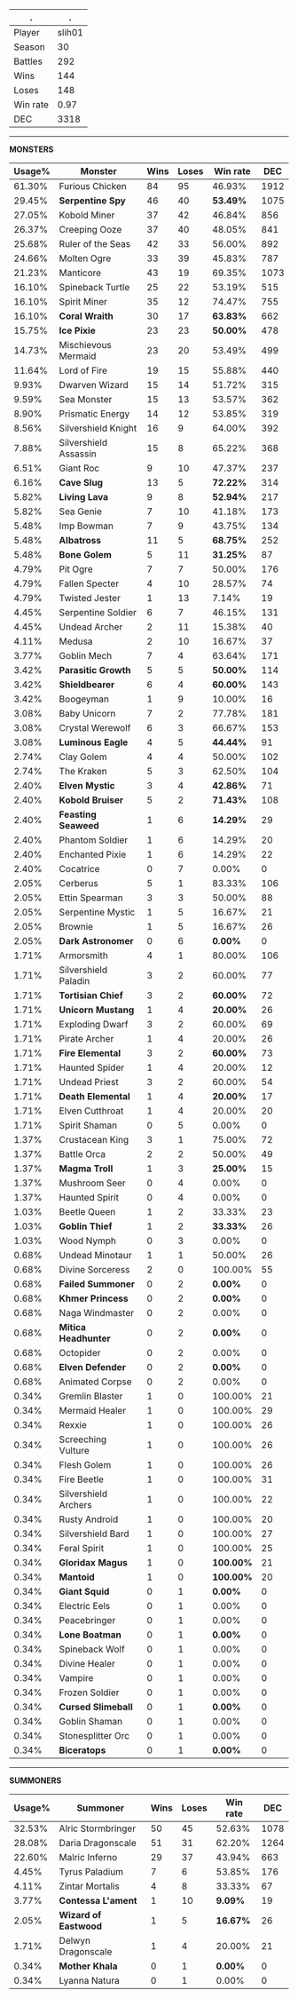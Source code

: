 .|.
|-|-
Player|slih01
Season|30
Battles|292
Wins|144
Loses|148
Win rate|0.97
DEC|3318

---
**MONSTERS**

Usage%|Monster|Wins|Loses|Win rate|DEC|
-|-|-|-|-|-|
61.30%|Furious Chicken|84|95|46.93%|1912|
29.45%|**Serpentine Spy**|46|40|**53.49%**|1075|
27.05%|Kobold Miner|37|42|46.84%|856|
26.37%|Creeping Ooze|37|40|48.05%|841|
25.68%|Ruler of the Seas|42|33|56.00%|892|
24.66%|Molten Ogre|33|39|45.83%|787|
21.23%|Manticore|43|19|69.35%|1073|
16.10%|Spineback Turtle|25|22|53.19%|515|
16.10%|Spirit Miner|35|12|74.47%|755|
16.10%|**Coral Wraith**|30|17|**63.83%**|662|
15.75%|**Ice Pixie**|23|23|**50.00%**|478|
14.73%|Mischievous Mermaid|23|20|53.49%|499|
11.64%|Lord of Fire|19|15|55.88%|440|
9.93%|Dwarven Wizard|15|14|51.72%|315|
9.59%|Sea Monster|15|13|53.57%|362|
8.90%|Prismatic Energy|14|12|53.85%|319|
8.56%|Silvershield Knight|16|9|64.00%|392|
7.88%|Silvershield Assassin|15|8|65.22%|368|
6.51%|Giant Roc|9|10|47.37%|237|
6.16%|**Cave Slug**|13|5|**72.22%**|314|
5.82%|**Living Lava**|9|8|**52.94%**|217|
5.82%|Sea Genie|7|10|41.18%|173|
5.48%|Imp Bowman|7|9|43.75%|134|
5.48%|**Albatross**|11|5|**68.75%**|252|
5.48%|**Bone Golem**|5|11|**31.25%**|87|
4.79%|Pit Ogre|7|7|50.00%|176|
4.79%|Fallen Specter|4|10|28.57%|74|
4.79%|Twisted Jester|1|13|7.14%|19|
4.45%|Serpentine Soldier|6|7|46.15%|131|
4.45%|Undead Archer|2|11|15.38%|40|
4.11%|Medusa|2|10|16.67%|37|
3.77%|Goblin Mech|7|4|63.64%|171|
3.42%|**Parasitic Growth**|5|5|**50.00%**|114|
3.42%|**Shieldbearer**|6|4|**60.00%**|143|
3.42%|Boogeyman|1|9|10.00%|16|
3.08%|Baby Unicorn|7|2|77.78%|181|
3.08%|Crystal Werewolf|6|3|66.67%|153|
3.08%|**Luminous Eagle**|4|5|**44.44%**|91|
2.74%|Clay Golem|4|4|50.00%|102|
2.74%|The Kraken|5|3|62.50%|104|
2.40%|**Elven Mystic**|3|4|**42.86%**|71|
2.40%|**Kobold Bruiser**|5|2|**71.43%**|108|
2.40%|**Feasting Seaweed**|1|6|**14.29%**|29|
2.40%|Phantom Soldier|1|6|14.29%|20|
2.40%|Enchanted Pixie|1|6|14.29%|22|
2.40%|Cocatrice|0|7|0.00%|0|
2.05%|Cerberus|5|1|83.33%|106|
2.05%|Ettin Spearman|3|3|50.00%|88|
2.05%|Serpentine Mystic|1|5|16.67%|21|
2.05%|Brownie|1|5|16.67%|26|
2.05%|**Dark Astronomer**|0|6|**0.00%**|0|
1.71%|Armorsmith|4|1|80.00%|106|
1.71%|Silvershield Paladin|3|2|60.00%|77|
1.71%|**Tortisian Chief**|3|2|**60.00%**|72|
1.71%|**Unicorn Mustang**|1|4|**20.00%**|26|
1.71%|Exploding Dwarf|3|2|60.00%|69|
1.71%|Pirate Archer|1|4|20.00%|26|
1.71%|**Fire Elemental**|3|2|**60.00%**|73|
1.71%|Haunted Spider|1|4|20.00%|12|
1.71%|Undead Priest|3|2|60.00%|54|
1.71%|**Death Elemental**|1|4|**20.00%**|17|
1.71%|Elven Cutthroat|1|4|20.00%|20|
1.71%|Spirit Shaman|0|5|0.00%|0|
1.37%|Crustacean King|3|1|75.00%|72|
1.37%|Battle Orca|2|2|50.00%|49|
1.37%|**Magma Troll**|1|3|**25.00%**|15|
1.37%|Mushroom Seer|0|4|0.00%|0|
1.37%|Haunted Spirit|0|4|0.00%|0|
1.03%|Beetle Queen|1|2|33.33%|23|
1.03%|**Goblin Thief**|1|2|**33.33%**|26|
1.03%|Wood Nymph|0|3|0.00%|0|
0.68%|Undead Minotaur|1|1|50.00%|26|
0.68%|Divine Sorceress|2|0|100.00%|55|
0.68%|**Failed Summoner**|0|2|**0.00%**|0|
0.68%|**Khmer Princess**|0|2|**0.00%**|0|
0.68%|Naga Windmaster|0|2|0.00%|0|
0.68%|**Mitica Headhunter**|0|2|**0.00%**|0|
0.68%|Octopider|0|2|0.00%|0|
0.68%|**Elven Defender**|0|2|**0.00%**|0|
0.68%|Animated Corpse|0|2|0.00%|0|
0.34%|Gremlin Blaster|1|0|100.00%|21|
0.34%|Mermaid Healer|1|0|100.00%|29|
0.34%|Rexxie|1|0|100.00%|26|
0.34%|Screeching Vulture|1|0|100.00%|26|
0.34%|Flesh Golem|1|0|100.00%|26|
0.34%|Fire Beetle|1|0|100.00%|31|
0.34%|Silvershield Archers|1|0|100.00%|22|
0.34%|Rusty Android|1|0|100.00%|20|
0.34%|Silvershield Bard|1|0|100.00%|27|
0.34%|Feral Spirit|1|0|100.00%|25|
0.34%|**Gloridax Magus**|1|0|**100.00%**|21|
0.34%|**Mantoid**|1|0|**100.00%**|20|
0.34%|**Giant Squid**|0|1|**0.00%**|0|
0.34%|Electric Eels|0|1|0.00%|0|
0.34%|Peacebringer|0|1|0.00%|0|
0.34%|**Lone Boatman**|0|1|**0.00%**|0|
0.34%|Spineback Wolf|0|1|0.00%|0|
0.34%|Divine Healer|0|1|0.00%|0|
0.34%|Vampire|0|1|0.00%|0|
0.34%|Frozen Soldier|0|1|0.00%|0|
0.34%|**Cursed Slimeball**|0|1|**0.00%**|0|
0.34%|Goblin Shaman|0|1|0.00%|0|
0.34%|Stonesplitter Orc|0|1|0.00%|0|
0.34%|**Biceratops**|0|1|**0.00%**|0|

---
**SUMMONERS**

Usage%|Summoner|Wins|Loses|Win rate|DEC|
-|-|-|-|-|-|
32.53%|Alric Stormbringer|50|45|52.63%|1078|
28.08%|Daria Dragonscale|51|31|62.20%|1264|
22.60%|Malric Inferno|29|37|43.94%|663|
4.45%|Tyrus Paladium|7|6|53.85%|176|
4.11%|Zintar Mortalis|4|8|33.33%|67|
3.77%|**Contessa L'ament**|1|10|**9.09%**|19|
2.05%|**Wizard of Eastwood**|1|5|**16.67%**|26|
1.71%|Delwyn Dragonscale|1|4|20.00%|21|
0.34%|**Mother Khala**|0|1|**0.00%**|0|
0.34%|Lyanna Natura|0|1|0.00%|0|
